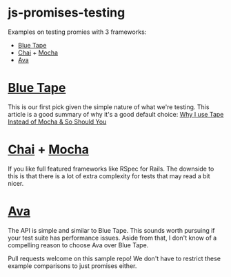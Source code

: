 # js-promises-testing

Examples on testing promies with 3 frameworks:

* [Blue Tape](https://github.com/substack/tape)
* [Chai](https://github.com/substack/tape) +  [Mocha](https://mochajs.org/)
* [Ava](https://github.com/sindresorhus/ava)


# [Blue Tape](https://github.com/substack/tape)
This is our first pick given the simple nature of what we're testing. This article is a good summary of why it's a good default choice: [Why I use Tape Instead of Mocha & So Should You](https://medium.com/javascript-scene/why-i-use-tape-instead-of-mocha-so-should-you-6aa105d8eaf4#.3i6sbodj1)

#  [Chai](https://github.com/substack/tape) +  [Mocha](https://mochajs.org/)
If you like full featured frameworks like RSpec for Rails. The downside to this is that there is a lot of extra complexity for tests that may read a bit nicer.

# [Ava](https://github.com/sindresorhus/ava)
The API is simple and similar to Blue Tape. This sounds worth pursuing if your test suite has performance issues. Aside from that, I don't know of a compelling reason to choose Ava over Blue Tape.

Pull requests welcome on this sample repo! We don't have to restrict these example comparisons to just promises either.
